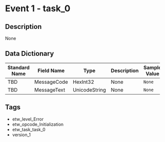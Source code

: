 # Event 1 - task_0

## Description
None

## Data Dictionary
|Standard Name|Field Name|Type|Description|Sample Value|
|---|---|---|---|---|
|TBD|MessageCode|HexInt32|None|`None`|
|TBD|MessageText|UnicodeString|None|`None`|

## Tags
* etw_level_Error
* etw_opcode_Initialization
* etw_task_task_0
* version_1
